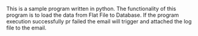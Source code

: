 This is a sample program written in python. The functionality of this program is to load the data from Flat File to Database. If the program execution successfully pr failed the email will trigger and attached the log file to the email. 
